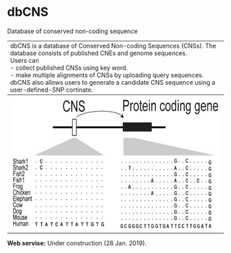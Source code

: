 # dbCNS
 Database of conserved non-coding sequence

<table width="200" border="0">
  <tr>
    <td>dbCNS is a database of Conserved Non-coding Sequences (CNSs). The database consists of published CNEs and genome sequences.<br>
        Users can <br>
            - collect published CNSs using key word. <br>
            - make multiple alignments of CNSs by uploading query sequences.<br>
        dbCNS also allows users to generate a candidate CNS sequence using a user-defined-SNP cortinate.
  </tr>
  <tbody>
    <tr>
      <td><img src="images/title.jpg" width="759" height="312" alt=""/></td>
    </tr>
  </tbody>
</table>  

<b>Web servise:</b> Under construction  (28 Jan. 2019).  
